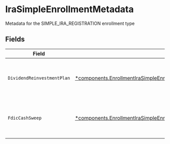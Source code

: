 # IraSimpleEnrollmentMetadata

Metadata for the SIMPLE_IRA_REGISTRATION enrollment type


## Fields

| Field                                                                                                                                                                 | Type                                                                                                                                                                  | Required                                                                                                                                                              | Description                                                                                                                                                           | Example                                                                                                                                                               |
| --------------------------------------------------------------------------------------------------------------------------------------------------------------------- | --------------------------------------------------------------------------------------------------------------------------------------------------------------------- | --------------------------------------------------------------------------------------------------------------------------------------------------------------------- | --------------------------------------------------------------------------------------------------------------------------------------------------------------------- | --------------------------------------------------------------------------------------------------------------------------------------------------------------------- |
| `DividendReinvestmentPlan`                                                                                                                                            | [*components.EnrollmentIraSimpleEnrollmentMetadataDividendReinvestmentPlan](../../models/components/enrollmentirasimpleenrollmentmetadatadividendreinvestmentplan.md) | :heavy_minus_sign:                                                                                                                                                    | Option to auto-enroll in Dividend Reinvestment; defaults to true                                                                                                      | DIVIDEND_REINVESTMENT_ENROLL                                                                                                                                          |
| `FdicCashSweep`                                                                                                                                                       | [*components.EnrollmentIraSimpleEnrollmentMetadataFdicCashSweep](../../models/components/enrollmentirasimpleenrollmentmetadatafdiccashsweep.md)                       | :heavy_minus_sign:                                                                                                                                                    | Option to auto-enroll in FDIC cash sweep; defaults to true                                                                                                            | FDIC_CASH_SWEEP_ENROLL                                                                                                                                                |